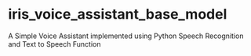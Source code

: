 # iris_voice_assistant_base_model
A Simple Voice Assistant implemented using Python Speech Recognition and Text to Speech Function
